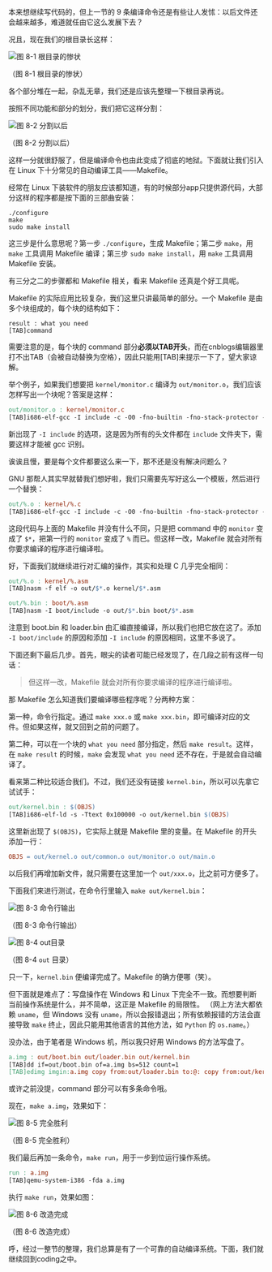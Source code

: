 本来想继续写代码的，但上一节的 9 条编译命令还是有些让人发怵：以后文件还会越来越多，难道就任由它这么发展下去？

况且，现在我们的根目录长这样：

![图 8-1 根目录的惨状](images/graph-8-1.png)

（图 8-1 根目录的惨状）

各个部分堆在一起，杂乱无章，我们还是应该先整理一下根目录再说。

按照不同功能和部分的划分，我们把它这样分割：

![图 8-2 分割以后](images/graph-8-2.png)

（图 8-2 分割以后）

这样一分就很舒服了，但是编译命令也由此变成了彻底的地狱。下面就让我们引入在 Linux 下十分常见的自动编译工具——Makefile。

经常在 Linux 下装软件的朋友应该都知道，有的时候部分app只提供源代码，大部分这样的程序都是按下面的三部曲安装：

```plain
./configure
make
sudo make install
```

这三步是什么意思呢？第一步 `./configure`，生成 Makefile；第二步 `make`，用 `make` 工具调用 Makefile 编译；第三步 `sudo make install`，用 `make` 工具调用 Makefile 安装。

有三分之二的步骤都和 Makefile 相关，看来 Makefile 还真是个好工具呢。

Makefile 的实际应用比较复杂，我们这里只讲最简单的部分。一个 Makefile 是由多个块组成的，每个块的结构如下：

```plain
result : what you need
[TAB]command
```

需要注意的是，每个块的 command 部分**必须以TAB开头**，而在cnblogs编辑器里打不出TAB（会被自动替换为空格），因此只能用[TAB]来提示一下了，望大家谅解。

举个例子，如果我们想要把 `kernel/monitor.c` 编译为 `out/monitor.o`，我们应该怎样写出一个块呢？答案是这样：

```makefile
out/monitor.o : kernel/monitor.c
[TAB]i686-elf-gcc -I include -c -O0 -fno-builtin -fno-stack-protector -o out/monitor.o kernel/monitor.c
```

新出现了 `-I include` 的选项，这是因为所有的头文件都在 `include` 文件夹下，需要这样才能被 gcc 识别。

诶诶且慢，要是每个文件都要这么来一下，那不还是没有解决问题么？

GNU 那帮人其实早就替我们想好啦，我们只需要先写好这么一个模板，然后进行一个替换：

```makefile
out/%.o : kernel/%.c
[TAB]i686-elf-gcc -I include -c -O0 -fno-builtin -fno-stack-protector -o out/$*.o kernel/$*.c
```

这段代码与上面的 Makefile 并没有什么不同，只是把 command 中的 `monitor` 变成了 `$*`，把第一行的 `monitor` 变成了 `%` 而已。但这样一改，Makefile 就会对所有你要求编译的程序进行编译啦。

好，下面我们就继续进行对汇编的操作，其实和处理 C 几乎完全相同：

```makefile
out/%.o : kernel/%.asm
[TAB]nasm -f elf -o out/$*.o kernel/$*.asm

out/%.bin : boot/%.asm
[TAB]nasm -I boot/include -o out/$*.bin boot/$*.asm
```

注意到 boot.bin 和 loader.bin 由汇编直接编译，所以我们也把它放在这了。添加 `-I boot/include` 的原因和添加 `-I include` 的原因相同，这里不多说了。

下面还剩下最后几步。首先，眼尖的读者可能已经发现了，在几段之前有这样一句话：

> 但这样一改，Makefile 就会对所有你要求编译的程序进行编译啦。

那 Makefile 怎么知道我们要编译哪些程序呢？分两种方案：

第一种，命令行指定。通过 `make xxx.o` 或 `make xxx.bin`，即可编译对应的文件。但如果这样，就又回到之前的问题了。

第二种，可以在一个块的 `what you need` 部分指定，然后 `make result`。这样，在 `make result` 的时候，`make` 会发现 `what you need` 还不存在，于是就会自动编译了。

看来第二种比较适合我们。不过，我们还没有链接 `kernel.bin`，所以可以先拿它试试手：

```makefile
out/kernel.bin : $(OBJS)
[TAB]i686-elf-ld -s -Ttext 0x100000 -o out/kernel.bin $(OBJS)
```

这里新出现了 `$(OBJS)`，它实际上就是 Makefile 里的变量。在 Makefile 的开头添加一行：

```makefile
OBJS = out/kernel.o out/common.o out/monitor.o out/main.o
```

以后我们再增加新文件，就只需要在这里加一个 `out/xxx.o`，比之前可方便多了。

下面我们来进行测试，在命令行里输入 `make out/kernel.bin`：

![图 8-3 命令行输出](images/graph-8-3.png)

（图 8-3 命令行输出）

![图 8-4 out目录](images/graph-8-4.png)

（图 8-4 `out` 目录）

只一下，`kernel.bin` 便编译完成了。Makefile 的确方便哪（笑）。

但下面就是难点了：写盘操作在 Windows 和 Linux 下完全不一致。而想要判断当前操作系统是什么，并不简单，这正是 Makefile 的局限性。
（网上方法大都依赖 `uname`，但 Windows 没有 `uname`，所以会报错退出；所有依赖报错的方法会直接导致 `make` 终止，因此只能用其他语言的其他方法，如 `Python` 的 `os.name`。）

没办法，由于笔者是 Windows 机，所以我只好用 Windows 的方法写盘了。

```makefile
a.img : out/boot.bin out/loader.bin out/kernel.bin
[TAB]dd if=out/boot.bin of=a.img bs=512 count=1
[TAB]edimg imgin:a.img copy from:out/loader.bin to:@: copy from:out/kernel.bin to:@: imgout:a.img
```

或许之前没提，command 部分可以有多条命令哦。

现在，`make a.img`，效果如下：

![图 8-5 完全胜利](images/graph-8-5.png)

（图 8-5 完全胜利）

我们最后再加一条命令，`make run`，用于一步到位运行操作系统。

```makefile
run : a.img
[TAB]qemu-system-i386 -fda a.img
```

执行 `make run`，效果如图：

![图 8-6 改造完成](images/graph-8-6.png)

（图 8-6 改造完成）

呼，经过一整节的整理，我们总算是有了一个可靠的自动编译系统。下面，我们就继续回到coding之中。